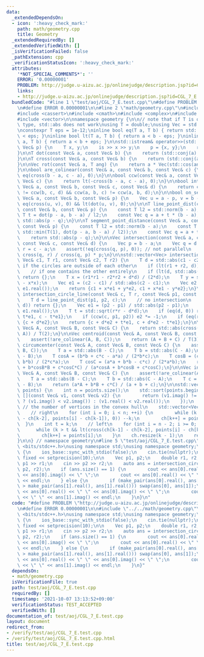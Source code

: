 ```yaml
---
data:
  _extendedDependsOn:
  - icon: ':heavy_check_mark:'
    path: math/geometry.cpp
    title: Geometry
  _extendedRequiredBy: []
  _extendedVerifiedWith: []
  _isVerificationFailed: false
  _pathExtension: cpp
  _verificationStatusIcon: ':heavy_check_mark:'
  attributes:
    '*NOT_SPECIAL_COMMENTS*': ''
    ERROR: '0.00000001'
    PROBLEM: http://judge.u-aizu.ac.jp/onlinejudge/description.jsp?id=CGL_7_E
    links:
    - http://judge.u-aizu.ac.jp/onlinejudge/description.jsp?id=CGL_7_E
  bundledCode: "#line 1 \"test/aoj/CGL_7_E.test.cpp\"\n#define PROBLEM \"http://judge.u-aizu.ac.jp/onlinejudge/description.jsp?id=CGL_7_E\"\
    \n#define ERROR 0.00000001\n\n#line 2 \"math/geometry.cpp\"\n#include <algorithm>\n\
    #include <cassert>\n#include <cmath>\n#include <complex>\n#include <iostream>\n\
    #include <vector>\n\nnamespace geometry {\n\n// note that if T is of an integer\
    \ type, std::abs does not work\nusing T = double;\nusing Vec = std::complex<T>;\n\
    \nconstexpr T eps = 1e-12;\ninline bool eq(T a, T b) { return std::abs(a - b)\
    \ < eps; }\ninline bool lt(T a, T b) { return a < b - eps; }\ninline bool leq(T\
    \ a, T b) { return a < b + eps; }\n\nstd::istream& operator>>(std::istream& is,\
    \ Vec& p) {\n    T x, y;\n    is >> x >> y;\n    p = {x, y};\n    return is;\n\
    }\n\nT dot(const Vec& a, const Vec& b) {\n    return (std::conj(a) * b).real();\n\
    }\n\nT cross(const Vec& a, const Vec& b) {\n    return (std::conj(a) * b).imag();\n\
    }\n\nVec rot(const Vec& a, T ang) {\n    return a * Vec(std::cos(ang), std::sin(ang));\n\
    }\n\nbool are_colinear(const Vec& a, const Vec& b, const Vec& c) {\n    return\
    \ eq(cross(b - a, c - a), 0);\n}\n\nbool ccw(const Vec& a, const Vec& b, const\
    \ Vec& c) {\n    return lt(-cross(b - a, c - a), 0);\n}\n\nbool intersect(const\
    \ Vec& a, const Vec& b, const Vec& c, const Vec& d) {\n    return ccw(a, c, d)\
    \ != ccw(b, c, d) && ccw(a, b, c) != ccw(a, b, d);\n}\n\nbool on_segment(const\
    \ Vec& a, const Vec& b, const Vec& p) {\n    Vec u = a - p, v = b - p;\n    return\
    \ eq(cross(u, v), 0) && lt(dot(u, v), 0);\n}\n\nT line_point_dist(const Vec& a,\
    \ const Vec& b, const Vec& p) {\n    const T l2 = std::norm(b - a);\n    const\
    \ T t = dot(p - a, b - a) / l2;\n    const Vec q = a + t * (b - a);\n    return\
    \ std::abs(p - q);\n}\n\nT segment_point_distance(const Vec& a, const Vec& b,\
    \ const Vec& p) {\n    const T l2 = std::norm(b - a);\n    const T t = std::max(T(0),\
    \ std::min(T(1), dot(p - a, b - a) / l2));\n    const Vec q = a + t * (b - a);\n\
    \    return std::abs(p - q);\n}\n\nVec intersection(const Vec& a, const Vec& b,\
    \ const Vec& c, const Vec& d) {\n    Vec p = b - a;\n    Vec q = d - c;\n    Vec\
    \ r = c - a;\n    assert(!eq(cross(q, p), 0)); // not parallel\n    return a +\
    \ cross(q, r) / cross(q, p) * p;\n}\n\nstd::vector<Vec> intersection_circles(const\
    \ Vec& c1, T r1, const Vec& c2, T r2) {\n    T d = std::abs(c1 - c2);\n    //\
    \ if the circles are outside of each other\n    if (lt(r1 + r2, d)) return {};\n\
    \    // if one contains the other entirely\n    if (lt(d, std::abs(r2 - r1)))\
    \ return {};\n    T x = (r1*r1 - r2*r2 + d*d) / (2*d);\n    T y = std::sqrt(r1*r1\
    \ - x*x);\n    Vec e1 = (c2 - c1) / std::abs(c2 - c1);\n    Vec e2 = Vec(-e1.imag(),\
    \ e1.real());\n    return {c1 + x*e1 + y*e2, c1 + x*e1 - y*e2};\n}\n\nstd::vector<Vec>\
    \ intersection_circle_line(const Vec& c, T r, const Vec& p1, const Vec& p2) {\n\
    \    T d = line_point_dist(p1, p2, c);\n    // no intersection\n    if (lt(r,\
    \ d)) return {};\n    Vec e1 = (p2 - p1) / std::abs(p2 - p1);\n    Vec e2 = Vec(-e1.imag(),\
    \ e1.real());\n    T t = std::sqrt(r*r - d*d);\n    if (eq(d, 0)) return {c +\
    \ t*e1, c - t*e1};\n    if (ccw(c, p1, p2)) e2 *= -1;\n    if (eq(r, d)) return\
    \ {c + d*e2};\n    return {c + d*e2 + t*e1, c + d*e2 - t*e1};\n}\n\nT area(const\
    \ Vec& A, const Vec& B, const Vec& C) {\n    return std::abs(cross(B - A, C -\
    \ A)) / T(2);\n}\n\nVec centroid(const Vec& A, const Vec& B, const Vec& C) {\n\
    \    assert(!are_colinear(A, B, C));\n    return (A + B + C) / T(3);\n}\n\nVec\
    \ circumcenter(const Vec& A, const Vec& B, const Vec& C) {\n    assert(!are_colinear(A,\
    \ B, C));\n    T a = std::abs(B - C);\n    T b = std::abs(C - A);\n    T c = std::abs(A\
    \ - B);\n    T cosA = (b*b + c*c - a*a) / (2*b*c);\n    T cosB = (c*c + a*a -\
    \ b*b) / (2*c*a);\n    T cosC = (a*a + b*b - c*c) / (2*a*b);\n    return (a*cosA*A\
    \ + b*cosB*B + c*cosC*C) / (a*cosA + b*cosB + c*cosC);\n}\n\nVec incenter(const\
    \ Vec& A, const Vec& B, const Vec& C) {\n    assert(!are_colinear(A, B, C));\n\
    \    T a = std::abs(B - C);\n    T b = std::abs(C - A);\n    T c = std::abs(A\
    \ - B);\n    return (a*A + b*B + c*C) / (a + b + c);\n}\n\nstd::vector<Vec> convex_hull(std::vector<Vec>&\
    \ points) {\n    int n = points.size();\n    std::sort(points.begin(), points.end(),\
    \ [](const Vec& v1, const Vec& v2) {\n        return (v1.imag() != v2.imag())\
    \ ? (v1.imag() < v2.imag()) : (v1.real() < v2.real());\n    });\n    int k = 0;\
    \ // the number of vertices in the convex hull\n    std::vector<Vec> ch(2 * n);\n\
    \    // right\n    for (int i = 0; i < n; ++i) {\n        while (k > 1 && lt(cross(ch[k-1]\
    \ - ch[k-2], points[i] - ch[k-1]), 0)) --k;\n        ch[k++] = points[i];\n  \
    \  }\n    int t = k;\n    // left\n    for (int i = n - 2; i >= 0; --i) {\n  \
    \      while (k > t && lt(cross(ch[k-1] - ch[k-2], points[i] - ch[k-1]), 0)) --k;\n\
    \        ch[k++] = points[i];\n    }\n    ch.resize(k - 1);\n    return ch;\n\
    }\n\n} // namespace geometry\n#line 5 \"test/aoj/CGL_7_E.test.cpp\"\n\n#include\
    \ <bits/stdc++.h>\nusing namespace std;\nusing namespace geometry;\n\nint main()\
    \ {\n    ios_base::sync_with_stdio(false);\n    cin.tie(nullptr);\n    cout <<\
    \ fixed << setprecision(10);\n\n    Vec p1, p2;\n    double r1, r2;\n    cin >>\
    \ p1 >> r1;\n    cin >> p2 >> r2;\n    auto ans = intersection_circles(p1, r1,\
    \ p2, r2);\n    if (ans.size() == 1) {\n        cout << ans[0].real() << \" \"\
    \ << ans[0].imag() << \" \";\n        cout << ans[0].real() << \" \" << ans[0].imag()\
    \ << endl;\n    } else {\n        if (make_pair(ans[0].real(), ans[0].imag())\
    \ > make_pair(ans[1].real(), ans[1].real())) swap(ans[0], ans[1]);\n        cout\
    \ << ans[0].real() << \" \" << ans[0].imag() << \" \";\n        cout << ans[1].real()\
    \ << \" \" << ans[1].imag() << endl;\n    }\n}\n"
  code: "#define PROBLEM \"http://judge.u-aizu.ac.jp/onlinejudge/description.jsp?id=CGL_7_E\"\
    \n#define ERROR 0.00000001\n\n#include \"../../math/geometry.cpp\"\n\n#include\
    \ <bits/stdc++.h>\nusing namespace std;\nusing namespace geometry;\n\nint main()\
    \ {\n    ios_base::sync_with_stdio(false);\n    cin.tie(nullptr);\n    cout <<\
    \ fixed << setprecision(10);\n\n    Vec p1, p2;\n    double r1, r2;\n    cin >>\
    \ p1 >> r1;\n    cin >> p2 >> r2;\n    auto ans = intersection_circles(p1, r1,\
    \ p2, r2);\n    if (ans.size() == 1) {\n        cout << ans[0].real() << \" \"\
    \ << ans[0].imag() << \" \";\n        cout << ans[0].real() << \" \" << ans[0].imag()\
    \ << endl;\n    } else {\n        if (make_pair(ans[0].real(), ans[0].imag())\
    \ > make_pair(ans[1].real(), ans[1].real())) swap(ans[0], ans[1]);\n        cout\
    \ << ans[0].real() << \" \" << ans[0].imag() << \" \";\n        cout << ans[1].real()\
    \ << \" \" << ans[1].imag() << endl;\n    }\n}"
  dependsOn:
  - math/geometry.cpp
  isVerificationFile: true
  path: test/aoj/CGL_7_E.test.cpp
  requiredBy: []
  timestamp: '2021-10-07 13:13:52+09:00'
  verificationStatus: TEST_ACCEPTED
  verifiedWith: []
documentation_of: test/aoj/CGL_7_E.test.cpp
layout: document
redirect_from:
- /verify/test/aoj/CGL_7_E.test.cpp
- /verify/test/aoj/CGL_7_E.test.cpp.html
title: test/aoj/CGL_7_E.test.cpp
---
```

